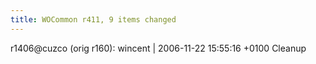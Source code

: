 ```yaml
---
title: WOCommon r411, 9 items changed
---
```


r1406@cuzco (orig r160): wincent | 2006-11-22 15:55:16 +0100 Cleanup
